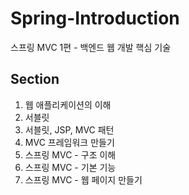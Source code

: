 # Spring-Introduction
스프링 MVC 1편 - 백엔드 웹 개발 핵심 기술
<br>
## Section
1. 웹 애플리케이션의 이해
2. 서블릿
3. 서블릿, JSP, MVC 패턴
4. MVC 프레임워크 만들기
5. 스프링 MVC - 구조 이해
6. 스프링 MVC - 기본 기능
7. 스프링 MVC - 웹 페이지 만들기
